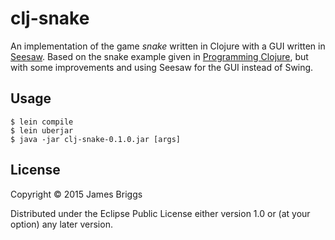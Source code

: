 # clj-snake

An implementation of the game *snake* written in Clojure with a GUI written in [Seesaw](https://github.com/daveray/seesaw). Based on the snake example given in [Programming Clojure](https://pragprog.com/book/shcloj2/programming-clojure), but with some improvements and using Seesaw for the GUI instead of Swing.

## Usage

    $ lein compile
    $ lein uberjar
    $ java -jar clj-snake-0.1.0.jar [args]


## License

Copyright © 2015 James Briggs

Distributed under the Eclipse Public License either version 1.0 or (at
your option) any later version.
